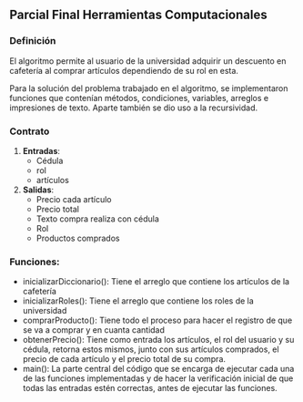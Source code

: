 ﻿## Parcial Final Herramientas Computacionales
### Definición

El algoritmo permite al usuario de la universidad adquirir un descuento en cafetería al comprar artículos
dependiendo de su rol en esta.

Para la solución del problema trabajado en el algoritmo, se implementaron funciones que contenían métodos,
condiciones, variables, arreglos e impresiones de texto. Aparte también se dio uso a la recursividad.

### Contrato

1. **Entradas**: 
	- Cédula
	- rol
	- artículos
2. **Salidas**: 
	- Precio cada artículo
	- Precio total
	- Texto compra realiza con cédula
	- Rol
	- Productos comprados

### Funciones:

- inicializarDiccionario(): Tiene el arreglo que contiene los artículos de la cafetería
- inicializarRoles(): Tiene el arreglo que contiene los roles de la universidad
- comprarProducto(): Tiene todo el proceso para hacer el registro de que se va a comprar y en cuanta cantidad
- obtenerPrecio(): Tiene como entrada los artículos, el rol del usuario y su cédula, retorna estos mismos,
junto con sus artículos comprados, el precio de cada artículo y el precio total de su compra.
- main(): La parte central del código que se encarga de ejecutar cada una de las funciones implementadas y de hacer
la verificación inicial de que todas las entradas estén correctas, antes de ejecutar las funciones.	
